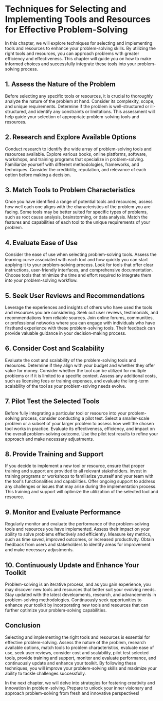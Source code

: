 Techniques for Selecting and Implementing Tools and Resources for Effective Problem-Solving
======================================================================================================

In this chapter, we will explore techniques for selecting and implementing tools and resources to enhance your problem-solving skills. By utilizing the right tools and resources, you can approach problems with greater efficiency and effectiveness. This chapter will guide you on how to make informed choices and successfully integrate these tools into your problem-solving process.

**1. Assess the Nature of the Problem**
---------------------------------------

Before selecting any specific tools or resources, it is crucial to thoroughly analyze the nature of the problem at hand. Consider its complexity, scope, and unique requirements. Determine if the problem is well-structured or ill-structured, and identify any constraints or limitations. This assessment will help guide your selection of appropriate problem-solving tools and resources.

**2. Research and Explore Available Options**
---------------------------------------------

Conduct research to identify the wide array of problem-solving tools and resources available. Explore various books, online platforms, software, workshops, and training programs that specialize in problem-solving. Familiarize yourself with different methodologies, frameworks, and techniques. Consider the credibility, reputation, and relevance of each option before making a decision.

**3. Match Tools to Problem Characteristics**
---------------------------------------------

Once you have identified a range of potential tools and resources, assess how well each one aligns with the characteristics of the problem you are facing. Some tools may be better suited for specific types of problems, such as root cause analysis, brainstorming, or data analysis. Match the features and capabilities of each tool to the unique requirements of your problem.

**4. Evaluate Ease of Use**
---------------------------

Consider the ease of use when selecting problem-solving tools. Assess the learning curve associated with each tool and how quickly you can start applying it to your problem-solving process. Look for tools that offer clear instructions, user-friendly interfaces, and comprehensive documentation. Choose tools that minimize the time and effort required to integrate them into your problem-solving workflow.

**5. Seek User Reviews and Recommendations**
--------------------------------------------

Leverage the experiences and insights of others who have used the tools and resources you are considering. Seek out user reviews, testimonials, and recommendations from reliable sources. Join online forums, communities, or professional networks where you can engage with individuals who have firsthand experience with these problem-solving tools. Their feedback can provide valuable guidance in your decision-making process.

**6. Consider Cost and Scalability**
------------------------------------

Evaluate the cost and scalability of the problem-solving tools and resources. Determine if they align with your budget and whether they offer value for money. Consider whether the tool can be utilized for multiple problems or if it is limited to a specific context. Assess any additional costs, such as licensing fees or training expenses, and evaluate the long-term scalability of the tool as your problem-solving needs evolve.

**7. Pilot Test the Selected Tools**
------------------------------------

Before fully integrating a particular tool or resource into your problem-solving process, consider conducting a pilot test. Select a smaller-scale problem or a subset of your larger problem to assess how well the chosen tool works in practice. Evaluate its effectiveness, efficiency, and impact on the overall problem-solving outcome. Use the pilot test results to refine your approach and make necessary adjustments.

**8. Provide Training and Support**
-----------------------------------

If you decide to implement a new tool or resource, ensure that proper training and support are provided to all relevant stakeholders. Invest in training programs or workshops to familiarize yourself and your team with the tool's functionalities and capabilities. Offer ongoing support to address any challenges or issues that may arise during the implementation process. This training and support will optimize the utilization of the selected tool and resource.

**9. Monitor and Evaluate Performance**
---------------------------------------

Regularly monitor and evaluate the performance of the problem-solving tools and resources you have implemented. Assess their impact on your ability to solve problems effectively and efficiently. Measure key metrics, such as time saved, improved outcomes, or increased productivity. Obtain feedback from users and stakeholders to identify areas for improvement and make necessary adjustments.

**10. Continuously Update and Enhance Your Toolkit**
----------------------------------------------------

Problem-solving is an iterative process, and as you gain experience, you may discover new tools and resources that better suit your evolving needs. Stay updated with the latest developments, research, and advancements in problem-solving methodologies. Continuously seek opportunities to enhance your toolkit by incorporating new tools and resources that can further optimize your problem-solving capabilities.

**Conclusion**
--------------

Selecting and implementing the right tools and resources is essential for effective problem-solving. Assess the nature of the problem, research available options, match tools to problem characteristics, evaluate ease of use, seek user reviews, consider cost and scalability, pilot test selected tools, provide training and support, monitor and evaluate performance, and continuously update and enhance your toolkit. By following these techniques, you will improve your problem-solving skills and maximize your ability to tackle challenges successfully.

In the next chapter, we will delve into strategies for fostering creativity and innovation in problem-solving. Prepare to unlock your inner visionary and approach problem-solving from fresh and innovative perspectives!

